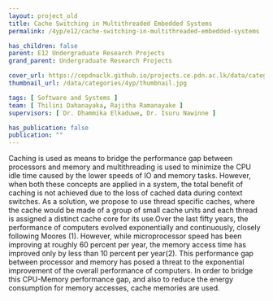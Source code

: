 ```yaml
---
layout: project_old
title: Cache Switching in Multithreaded Embedded Systems
permalink: /4yp/e12/cache-switching-in-multithreaded-embedded-systems

has_children: false
parent: E12 Undergraduate Research Projects
grand_parent: Undergraduate Research Projects

cover_url: https://cepdnaclk.github.io/projects.ce.pdn.ac.lk/data/categories/4yp/cover_page.jpg
thumbnail_url: /data/categories/4yp/thumbnail.jpg

tags: [	Software and Systems ]
team: [ Thilini Dahanayaka, Rajitha Ramanayake ]
supervisors: [ Dr. Dhammika Elkaduwe, Dr. Isuru Nawinne ]

has_publication: false
publication: ""
---
```


Caching is used as means to bridge the performance gap between processors and memory and multithreading is used to minimize the CPU idle time caused by the lower speeds of IO and memory tasks. However, when both these concepts are applied in a system, the total benefit of caching is not achieved due to the loss of cached data during context switches. As a solution, we propose to use thread specific caches, where the cache would be made of a group of small cache units and each thread is assigned a distinct cache core for its use.Over the last fifty years, the performance of computers evolved exponentially and continuously, closely following Moores (1). However, while microprocessor speed has been improving at roughly 60 percent per year, the memory access time has improved only by less than 10 percent per year(2). This performance gap between processor and memory has posed a threat to the exponential improvement of the overall performance of computers. In order to bridge this CPU-Memory performance gap, and also to reduce the energy consumption for memory accesses, cache memories are used.
